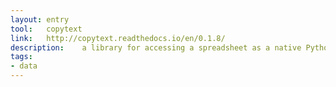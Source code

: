 ```yaml
---
layout: entry
tool:	copytext
link:	http://copytext.readthedocs.io/en/0.1.8/
description:	a library for accessing a spreadsheet as a native Python object suitable for templating
tags:
- data
---
```

